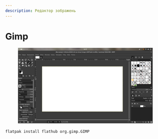 ```yaml
---
description: Редактор зображень
---
```


# Gimp

<figure><img src="../../.gitbook/assets/image (1).png" alt=""><figcaption></figcaption></figure>

```bash
flatpak install flathub org.gimp.GIMP
```
